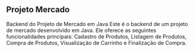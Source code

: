 ## Projeto Mercado
Backend do Projeto de Mercado em Java
Este é o backend de um projeto de mercado desenvolvido em Java. Ele oferece as seguintes funcionalidades principais: Cadastro de Produtos, Listagem de Produtos, Compra de Produtos, Visualização de Carrinho e Finalização de Compra.
